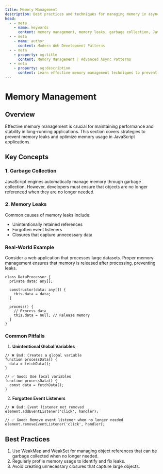 ```yaml
---
title: Memory Management
description: Best practices and techniques for managing memory in asynchronous JavaScript and TypeScript applications.
head:
  - - meta
    - name: keywords
      content: memory management, memory leaks, garbage collection, JavaScript, TypeScript, performance optimization, resource management, async memory
  - - meta
    - name: author
      content: Modern Web Development Patterns
  - - meta
    - property: og:title
      content: Memory Management | Advanced Async Patterns
  - - meta
    - property: og:description
      content: Learn effective memory management techniques to prevent leaks and optimize resource usage in modern web applications.
---
```


# Memory Management

## Overview

Effective memory management is crucial for maintaining performance and stability in long-running applications. This section covers strategies to prevent memory leaks and optimize memory usage in JavaScript applications.

## Key Concepts

### 1. Garbage Collection

JavaScript engines automatically manage memory through garbage collection. However, developers must ensure that objects are no longer referenced when they are no longer needed.

### 2. Memory Leaks

Common causes of memory leaks include:

- Unintentionally retained references
- Forgotten event listeners
- Closures that capture unnecessary data

### Real-World Example

Consider a web application that processes large datasets. Proper memory management ensures that memory is released after processing, preventing leaks.

```typescript:preview
class DataProcessor {
  private data: any[];

  constructor(data: any[]) {
    this.data = data;
  }

  process() {
    // Process data
    this.data = null; // Release memory
  }
}
```

### Common Pitfalls

1. **Unintentional Global Variables**

```typescript:preview
// ❌ Bad: Creates a global variable
function processData() {
  data = fetchData();
}

// ✅ Good: Use local variables
function processData() {
  const data = fetchData();
}
```

2. **Forgotten Event Listeners**

```typescript:preview
// ❌ Bad: Event listener not removed
element.addEventListener('click', handler);

// ✅ Good: Remove event listener when no longer needed
element.removeEventListener('click', handler);
```

## Best Practices

1. Use WeakMap and WeakSet for managing object references that can be garbage collected when no longer needed.
2. Regularly profile memory usage to identify and fix leaks.
3. Avoid creating unnecessary closures that capture large objects.
